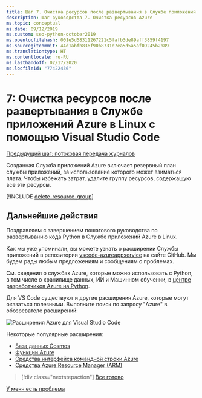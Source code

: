 ```yaml
---
title: Шаг 7. Очистка ресурсов после развертывания в Службе приложений Azure в Linux с помощью Visual Studio Code
description: Шаг руководства 7. Очистка ресурсов Azure
ms.topic: conceptual
ms.date: 09/12/2019
ms.custom: seo-python-october2019
ms.openlocfilehash: 001e5d58311267221c5fafb3de89aff3859f4197
ms.sourcegitcommit: 44d1abfb836f90b8731d7ea5d5a5af09245b2b89
ms.translationtype: HT
ms.contentlocale: ru-RU
ms.lasthandoff: 02/17/2020
ms.locfileid: "77422436"
---
```

# <a name="7-clean-up-resources-after-deploying-to-azure-app-service-on-linux-from-visual-studio-code"></a>7: Очистка ресурсов после развертывания в Службе приложений Azure в Linux с помощью Visual Studio Code

[Предыдущий шаг: потоковая передача журналов](tutorial-deploy-app-service-on-linux-06.md)

Созданная Служба приложений Azure включает резервный план службы приложений, за использование которого может взиматься плата. Чтобы избежать затрат, удалите группу ресурсов, содержащую все эти ресурсы.

[!INCLUDE [delete-resource-group](includes/delete-resource-group.md)]

## <a name="next-steps"></a>Дальнейшие действия

Поздравляем с завершением пошагового руководства по развертыванию кода Python в Службе приложений Azure в Linux.

Как мы уже упоминали, вы можете узнать о расширении Службы приложений в репозитории [vscode-azureappservice](https://github.com/Microsoft/vscode-azureappservice) на сайте GitHub. Мы будем рады любым предложениям и сообщениям о проблемах.

См. сведения о службах Azure, которые можно использовать с Python, в том числе о хранилище данных, ИИ и Машинном обучении, в [центре разработчиков Azure на Python](https://docs.microsoft.com/python/azure/?view=azure-python).

Для VS Code существуют и другие расширения Azure, которые могут оказаться полезными. Выполните поиск по запросу "Azure" в обозревателе расширений:

![Расширения Azure для Visual Studio Code](media/deploy-containers/azure-extensions-for-visual-studio-code.png)

Некоторые популярные расширения:

- [База данных Cosmos](https://marketplace.visualstudio.com/items?itemName=ms-azuretools.vscode-cosmosdb)
- [Функции Azure](https://marketplace.visualstudio.com/items?itemName=ms-azuretools.vscode-azurefunctions)
- [Средства интерфейса командной строки Azure](https://marketplace.visualstudio.com/items?itemName=ms-vscode.azurecli)
- [Средства Azure Resource Manager (ARM)](https://marketplace.visualstudio.com/items?itemName=msazurermtools.azurerm-vscode-tools)

> [!div class="nextstepaction"]
> [Все готово](https://docs.microsoft.com/python/azure/?view=azure-python) 

[У меня есть проблема](https://www.research.net/r/PWZWZ52?tutorial=vscode-appservice-python&step=07-clean-up-resources)

